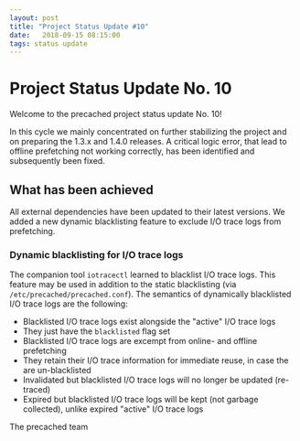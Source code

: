 ```yaml
---
layout: post
title: "Project Status Update #10"
date:   2018-09-15 08:15:00
tags: status update
---
```


# Project Status Update No. 10

Welcome to the precached project status update No. 10!

In this cycle we mainly concentrated on further stabilizing the project and on
preparing the 1.3.x and 1.4.0 releases. A critical logic error, that lead to
offline prefetching not working correctly, has been identified and subsequently
been fixed.

## What has been achieved

All external dependencies have been updated to their latest versions. We added
a new dynamic blacklisting feature to exclude I/O trace logs from prefetching.

### Dynamic blacklisting for I/O trace logs

The companion tool `iotracectl` learned to blacklist I/O trace logs. This
feature may be used in addition to the static blacklisting (via
`/etc/precached/precached.conf`). The semantics of dynamically blacklisted
I/O trace logs are the following:

* Blacklisted I/O trace logs exist alongside the "active" I/O trace logs
* They just have the `blacklisted` flag set
* Blacklisted I/O trace logs are excempt from online- and offline prefetching
* They retain their I/O trace information for immediate reuse, in case the are
  un-blacklisted
* Invalidated but blacklisted I/O trace logs will no longer be updated (re-traced)
* Expired but blacklisted I/O trace logs will be kept (not garbage collected), 
  unlike expired "active" I/O trace logs

The precached team
